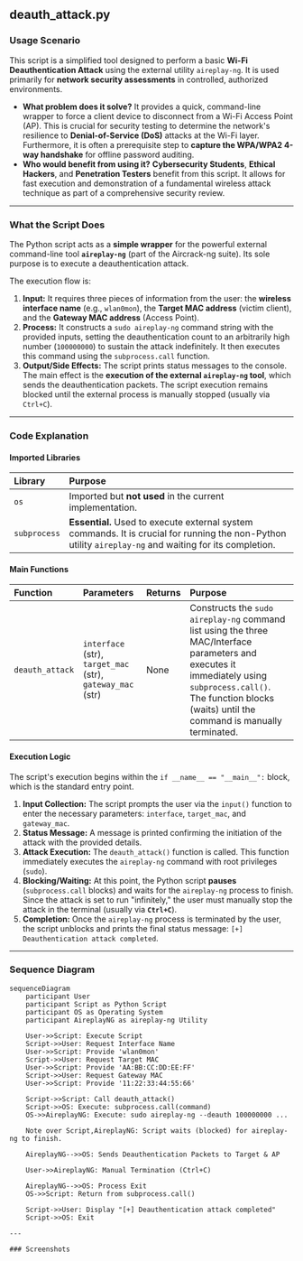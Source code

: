 ## deauth_attack.py

### Usage Scenario

This script is a simplified tool designed to perform a basic **Wi-Fi Deauthentication Attack** using the external utility `aireplay-ng`. It is used primarily for **network security assessments** in controlled, authorized environments.

* **What problem does it solve?** It provides a quick, command-line wrapper to force a client device to disconnect from a Wi-Fi Access Point (AP). This is crucial for security testing to determine the network's resilience to **Denial-of-Service (DoS)** attacks at the Wi-Fi layer. Furthermore, it is often a prerequisite step to **capture the WPA/WPA2 4-way handshake** for offline password auditing.
* **Who would benefit from using it?** **Cybersecurity Students**, **Ethical Hackers**, and **Penetration Testers** benefit from this script. It allows for fast execution and demonstration of a fundamental wireless attack technique as part of a comprehensive security review.

---

### What the Script Does

The Python script acts as a **simple wrapper** for the powerful external command-line tool **`aireplay-ng`** (part of the Aircrack-ng suite). Its sole purpose is to execute a deauthentication attack.

The execution flow is:

1.  **Input:** It requires three pieces of information from the user: the **wireless interface name** (e.g., `wlan0mon`), the **Target MAC address** (victim client), and the **Gateway MAC address** (Access Point).
2.  **Process:** It constructs a `sudo aireplay-ng` command string with the provided inputs, setting the deauthentication count to an arbitrarily high number (`100000000`) to sustain the attack indefinitely. It then executes this command using the `subprocess.call` function.
3.  **Output/Side Effects:** The script prints status messages to the console. The main effect is the **execution of the external `aireplay-ng` tool**, which sends the deauthentication packets. The script execution remains blocked until the external process is manually stopped (usually via `Ctrl+C`).

---

### Code Explanation

#### Imported Libraries

| Library | Purpose |
| :--- | :--- |
| `os` | Imported but **not used** in the current implementation. |
| `subprocess` | **Essential.** Used to execute external system commands. It is crucial for running the non-Python utility `aireplay-ng` and waiting for its completion. |

#### Main Functions

| Function | Parameters | Returns | Purpose |
| :--- | :--- | :--- | :--- |
| `deauth_attack` | `interface` (str), `target_mac` (str), `gateway_mac` (str) | None | Constructs the `sudo aireplay-ng` command list using the three MAC/Interface parameters and executes it immediately using `subprocess.call()`. The function blocks (waits) until the command is manually terminated. |

#### Execution Logic

The script's execution begins within the `if __name__ == "__main__":` block, which is the standard entry point.

1.  **Input Collection:** The script prompts the user via the `input()` function to enter the necessary parameters: `interface`, `target_mac`, and `gateway_mac`.
2.  **Status Message:** A message is printed confirming the initiation of the attack with the provided details.
3.  **Attack Execution:** The `deauth_attack()` function is called. This function immediately executes the `aireplay-ng` command with root privileges (`sudo`).
4.  **Blocking/Waiting:** At this point, the Python script **pauses** (`subprocess.call` blocks) and waits for the `aireplay-ng` process to finish. Since the attack is set to run "infinitely," the user must manually stop the attack in the terminal (usually via **`Ctrl+C`**).
5.  **Completion:** Once the `aireplay-ng` process is terminated by the user, the script unblocks and prints the final status message: `[+] Deauthentication attack completed`.

---

### Sequence Diagram

```mermaid
sequenceDiagram
    participant User
    participant Script as Python Script
    participant OS as Operating System
    participant AireplayNG as aireplay-ng Utility

    User->>Script: Execute Script
    Script->>User: Request Interface Name
    User->>Script: Provide 'wlan0mon'
    Script->>User: Request Target MAC
    User->>Script: Provide 'AA:BB:CC:DD:EE:FF'
    Script->>User: Request Gateway MAC
    User->>Script: Provide '11:22:33:44:55:66'
    
    Script->>Script: Call deauth_attack()
    Script->>OS: Execute: subprocess.call(command)
    OS->>AireplayNG: Execute: sudo aireplay-ng --deauth 100000000 ...
    
    Note over Script,AireplayNG: Script waits (blocked) for aireplay-ng to finish.
    
    AireplayNG-->>OS: Sends Deauthentication Packets to Target & AP
    
    User->>AireplayNG: Manual Termination (Ctrl+C)
    
    AireplayNG-->>OS: Process Exit
    OS->>Script: Return from subprocess.call()
    
    Script->>User: Display "[+] Deauthentication attack completed"
    Script->>OS: Exit
    
---

### Screenshots
